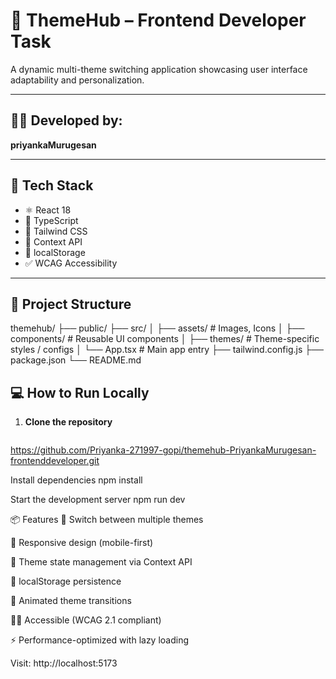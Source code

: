 # 🌈 ThemeHub – Frontend Developer Task

A dynamic multi-theme switching application showcasing user interface adaptability and personalization.

---

## 👨‍💻 Developed by:
**priyankaMurugesan**

---

## 🚀 Tech Stack

- ⚛️ React 18
- 📘 TypeScript
- 🎨 Tailwind CSS
- 🧠 Context API
- 💾 localStorage
- ✅ WCAG Accessibility

---

## 📂 Project Structure

themehub/
├── public/
├── src/
│ ├── assets/ # Images, Icons
│ ├── components/ # Reusable UI components
│ ├── themes/ # Theme-specific styles / configs
│ └── App.tsx # Main app entry
├── tailwind.config.js
├── package.json
└── README.md

## 💻 How to Run Locally

1. **Clone the repository**
   ```bash
https://github.com/Priyanka-271997-gopi/themehub-PriyankaMurugesan-frontenddeveloper.git

Install dependencies
npm install

Start the development server
npm run dev

📦 Features
🎨 Switch between multiple themes

📱 Responsive design (mobile-first)

🧠 Theme state management via Context API

💾 localStorage persistence

🌈 Animated theme transitions

🧑‍🦯 Accessible (WCAG 2.1 compliant)

⚡ Performance-optimized with lazy loading

Visit: http://localhost:5173
